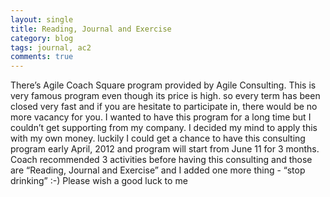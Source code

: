 ```yaml
---
layout: single
title: Reading, Journal and Exercise
category: blog
tags: journal, ac2
comments: true
---
```


There’s Agile Coach Square program provided by Agile Consulting. This is very famous program even though its price is high. so every term has been closed very fast and if you are hesitate to participate in, there would be no more vacancy for you.
I wanted to have this program for a long time but I couldn’t get supporting from my company. I decided my mind to apply this with my own money. luckily I could get a chance to have this consulting program early April, 2012 and program will start from June 11 for 3 months.
Coach recommended 3 activities before having this consulting and those are “Reading, Journal and Exercise” and I added one more thing - “stop drinking” :-)
Please wish a good luck to me
